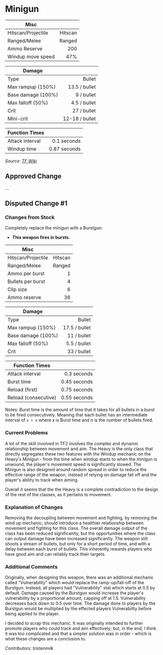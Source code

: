 # Minigun

| Misc               |         |
|--------------------|--------:|
| Hitscan/Projectile | Hitscan |
| Ranged/Melee       |  Ranged |
| Ammo Reserve       |     200 |
| Windup move speed  |     47% |

| Damage                  |                |
|-------------------------|---------------:|
| Type                    |         Bullet |
| Max rampup (150%)       |  13.5 / bullet |
| Base damage (100%)      |     9 / bullet |
| Max falloff (50%)       |   4.5 / bullet |
| Crit                    |    27 / bullet |
| Mini-crit               | 12-18 / bullet |

| Function Times          |                |
|-------------------------|---------------:|
| Attack interval         |    0.1 seconds |
| Windup time             |   0.87 seconds |

*Source: [TF Wiki](https://wiki.teamfortress.com/wiki/Minigun)*

## Approved Change
...

## Disputed Change #1

### Changes from Stock
Completely replace the minigun with a Burstgun:

* **This weapon fires in bursts.**

| Misc               |         |
|--------------------|--------:|
| Hitscan/Projectile | Hitscan |
| Ranged/Melee       |  Ranged |
| Ammo per burst     |       1 |
| Bullets per burst  |       4 |
| Clip size          |       6 |
| Ammo reserve       |      36 |

| Damage                  |                |
|-------------------------|---------------:|
| Type                    |         Bullet |
| Max rampup (150%)       |  17.5 / bullet |
| Base damage (100%)      |    11 / bullet |
| Max falloff (50%)       |   5.5 / bullet |
| Crit                    |    33 / bullet |

| Function Times          |                |
|-------------------------|---------------:|
| Attack interval         |    0.3 seconds |
| Burst time              |   0.45 seconds |
| Reload (first)          |   0.75 seconds |
| Reload (consecutive)    |   0.55 seconds |

Notes:
Burst time is the amount of time that it takes for all bullets in a burst to be fired consecutively. Meaning that each bullet has an intermediate interval of `x ÷ n` where x is Burst time and n is the number of bullets fired.

### Current Problems
A lot of the skill involved in TF2 involves the complex and dynamic relationship between movement and aim. The Heavy is the only class that directly segregates these two features with the Windup mechanic on the Heavy's Minigun - from the time when windup starts to when the minigun is unwound, the player's movement speed is significantly slowed. The Minigun is also designed around random spread in order to reduce the effective range of the weapon, instead of relying on damage fall off and the player's ability to track when aiming.

Overall it seems that the the Heavy is a complete contradiction to the design of the rest of the classes, as it pertains to movement.

### Explanation of Changes
Removing the decoupling between movement and fighting, by removing the wind up mechanic, should introduce a healthier relationship between movement and fighting for this class. The overall damage output of the class has been reduced significantly, but the opportunities where the class can output damage have been increased significantly. The weapon still shoots a stream of bullets, but only for a short period of time, and with a delay between each burst of bullets. This inherently rewards players who have good aim and can reliably track their targets.

### Additional Comments
Originally, when designing this weapon, there was an additional mechanic called "Vulnerability" which would replace the ramp-up/fall-off of the Burstgun. Instead, all players had "Vulnerability" stat which starts at 0.5 by default. Damage caused by the Burstgun would increase the player's vulnerability by a proportional amount, capping off at 1.5. Vulnerability decreases back down to 0.5 over time. The damage done to players by the Burstgun would be multiplied by the effected players Vulnerability before being applied to the player.

I decided to scrap this mechanic. It was originally intended to further promote players who could track and aim effectively; but, in the end, I think it was too complicated and that a simpler solution was in order - which is what these changes are a conclusion to.

*Contributors: tristenmilk*

